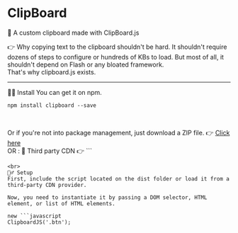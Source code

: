 # ClipBoard
📗 A custom clipboard made with ClipBoard.js


👉 Why copying text to the clipboard shouldn't be hard. It shouldn't require dozens of steps to configure or hundreds of KBs to load. But most of all, it shouldn't depend on Flash or any bloated framework.
<br>
That's why clipboard.js exists.
<hr>

👨‍💻 Install
You can get it on npm.
```
npm install clipboard --save

```
<br>

Or if you're not into package management, just download a ZIP file.
👉 [Click here](https://github.com/zenorocha/clipboard.js/archive/master.zip)
<br>
OR :
🚩 Third party CDN
👉 ```
<script src="https://cdnjs.cloudflare.com/ajax/libs/clipboard.js/2.0.4/clipboard.min.js"></script>
```
<br>
🤷‍♂️ Setup
First, include the script located on the dist folder or load it from a third-party CDN provider.

```
<script src="dist/clipboard.min.js"></script>
```
Now, you need to instantiate it by passing a DOM selector, HTML element, or list of HTML elements.

new ```javascript
ClipboardJS('.btn');
```
